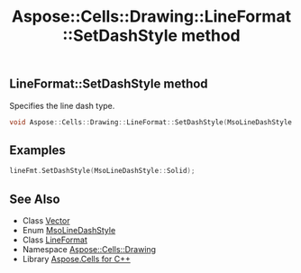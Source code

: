 ﻿---
title: Aspose::Cells::Drawing::LineFormat::SetDashStyle method
linktitle: SetDashStyle
second_title: Aspose.Cells for C++ API Reference
description: 'Aspose::Cells::Drawing::LineFormat::SetDashStyle method. Specifies the line dash type in C++.'
type: docs
weight: 1100
url: /cpp/aspose.cells.drawing/lineformat/setdashstyle/
---
## LineFormat::SetDashStyle method


Specifies the line dash type.

```cpp
void Aspose::Cells::Drawing::LineFormat::SetDashStyle(MsoLineDashStyle value)
```


## Examples


```cpp
lineFmt.SetDashStyle(MsoLineDashStyle::Solid);
```

## See Also

* Class [Vector](../../../aspose.cells/vector/)
* Enum [MsoLineDashStyle](../../msolinedashstyle/)
* Class [LineFormat](../)
* Namespace [Aspose::Cells::Drawing](../../)
* Library [Aspose.Cells for C++](../../../)
